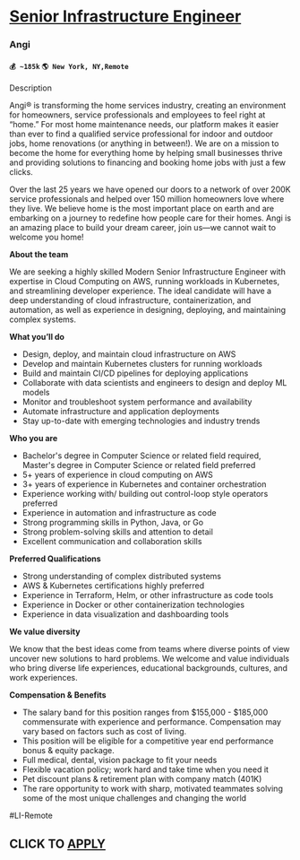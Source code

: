 # [Senior Infrastructure Engineer](https://www.remotewlb.com/apply/senior-infrastructure-engineer-75724)  
### Angi  
#### `💰 ~185k` `🌎 New York, NY,Remote`  

Description

Angi® is transforming the home services industry, creating an environment for homeowners, service professionals and employees to feel right at “home.” For most home maintenance needs, our platform makes it easier than ever to find a qualified service professional for indoor and outdoor jobs, home renovations (or anything in between!). We are on a mission to become the home for everything home by helping small businesses thrive and providing solutions to financing and booking home jobs with just a few clicks.

Over the last 25 years we have opened our doors to a network of over 200K service professionals and helped over 150 million homeowners love where they live. We believe home is the most important place on earth and are embarking on a journey to redefine how people care for their homes. Angi is an amazing place to build your dream career, join us—we cannot wait to welcome you home!

**About the team**

We are seeking a highly skilled Modern Senior Infrastructure Engineer with expertise in Cloud Computing on AWS, running workloads in Kubernetes, and streamlining developer experience. The ideal candidate will have a deep understanding of cloud infrastructure, containerization, and automation, as well as experience in designing, deploying, and maintaining complex systems.

**What you’ll do**

  * Design, deploy, and maintain cloud infrastructure on AWS
  * Develop and maintain Kubernetes clusters for running workloads
  * Build and maintain CI/CD pipelines for deploying applications
  * Collaborate with data scientists and engineers to design and deploy ML models
  * Monitor and troubleshoot system performance and availability
  * Automate infrastructure and application deployments
  * Stay up-to-date with emerging technologies and industry trends

**Who you are**

  * Bachelor's degree in Computer Science or related field required, Master's degree in Computer Science or related field preferred
  * 5+ years of experience in cloud computing on AWS
  * 3+ years of experience in Kubernetes and container orchestration
  * Experience working with/ building out control-loop style operators preferred 
  * Experience in automation and infrastructure as code
  * Strong programming skills in Python, Java, or Go
  * Strong problem-solving skills and attention to detail
  * Excellent communication and collaboration skills

**Preferred Qualifications**

  * Strong understanding of complex distributed systems
  * AWS & Kubernetes certifications highly preferred
  * Experience in Terraform, Helm, or other infrastructure as code tools 
  * Experience in Docker or other containerization technologies
  * Experience in data visualization and dashboarding tools

**We value diversity**

We know that the best ideas come from teams where diverse points of view uncover new solutions to hard problems. We welcome and value individuals who bring diverse life experiences, educational backgrounds, cultures, and work experiences.

**Compensation & Benefits**

  * The salary band for this position ranges from $155,000 - $185,000 commensurate with experience and performance. Compensation may vary based on factors such as cost of living.
  * This position will be eligible for a competitive year end performance bonus & equity package.
  * Full medical, dental, vision package to fit your needs
  * Flexible vacation policy; work hard and take time when you need it
  * Pet discount plans & retirement plan with company match (401K)
  * The rare opportunity to work with sharp, motivated teammates solving some of the most unique challenges and changing the world

#LI-Remote  

  
## CLICK TO [APPLY](https://www.remotewlb.com/apply/senior-infrastructure-engineer-75724)

